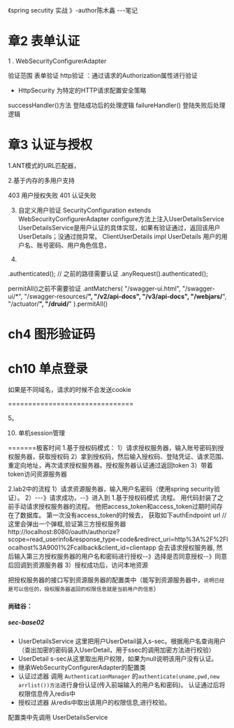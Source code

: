 《spring secutity 实战 》-author陈木鑫 ---笔记



# 章2 表单认证



1 . WebSecurityConfigurerAdapter

验证范围
表单验证
http验证 ：通过请求的Authorization属性进行验证

- HttpSecurity 为特定的HTTP请求配置安全策略

successHandler()方法 登陆成功后的处理逻辑
failureHandler() 登陆失败后处理逻辑

# 章3 认证与授权

1.ANT模式的URL匹配器，



2.基于内存的多用户支持

403 用户授权失败
401 认证失败


3. 自定义用户验证
SecurityConfiguration extends WebSecurityConfigurerAdapter
    configure方法上注入UserDetailsService
  UserDetailsService是用户认证的具体实现，如果有验证通过，返回该用户UserDetails；没通过抛异常。
    ClientUserDetails impl UserDetails 用户的用户名、账号密码、用户角色信息，


4. 
.authenticated(); // 之前的路径需要认证
.anyRequest().authenticated();

permitAll()之前不需要验证
.antMatchers(
        "/swagger-ui.html",
        "/swagger-ui/*",
        "/swagger-resources/**",
        "/v2/api-docs",
        "/v3/api-docs",
        "/webjars/**",
        "/actuator/**",
        "/druid/**"
).permitAll()
# ch4 图形验证码



# ch10 单点登录
如果是不同域名，请求的时候不会发送cookie


===============================

5。

10. 单机session管理


=======极客时间
1.基于授权码模式：
1）请求授权服务器，输入账号密码到授权服务器，获取授权码
2）拿到授权码，然后输入授权码、登陆凭证、请求范围、重定向地址，再次请求授权服务器。授权服务器认证通过返回token
3）带着token访问资源服务器

2.lab2中的流程
1）请求资源服务器，输入用户名密码（使用spring security验证）。
2）---》请求成功，--》进入到 1.基于授权码模式 流程。 
用代码封装了之前手动请求授权服务器的流程。
他把access_token和access_token过期时间存在了数据库。
第一次没有access_token的时候去， 获取如下authEndpoint url // 这里会弹出一个弹框,验证第三方授权服务器
http://localhost:8080/oauth/authorize?scope=read_userinfo&response_type=code&redirect_uri=http%3A%2F%2Flocalhost%3A9001%2Fcallback&client_id=clientapp
会去请求授权服务器,
然后输入第三方授权服务器的用户名和密码进行授权--》选择是否同意授权--》同意后回调到资源服务器
3）授权成功后，访问本地资源

把授权服务器的接口写到资源服务器的配置类中（能写到资源服务器中，`说明已经是可以信任的，授权服务器返回的权限信息就是当前用户的信息`）


#### 尚硅谷：
##### sec-base02
- UserDetailsService
这里把用户UserDetail装入s-sec。根据用户名查询用户（查出加密的密码装入UserDetail，用于ssec的调用加密方法进行校验）
- UserDetail 
s-sec从这里取出用户权限，如果为null说明该用户没有认证。
- 继承WebSecurityConfigurerAdapter的配置类
- 认证过滤器
调用 `AuthenticationManager` 的`authenticate(uname,pwd,new arrlist())方法`进行身份认证(传入前端输入的用户名和密码)。
认证通过后将权限信息传入redis中
- 授权过滤器
从redis中取出该用户的权限信息,进行校验。


配置类中先调用
UserDetailsService


